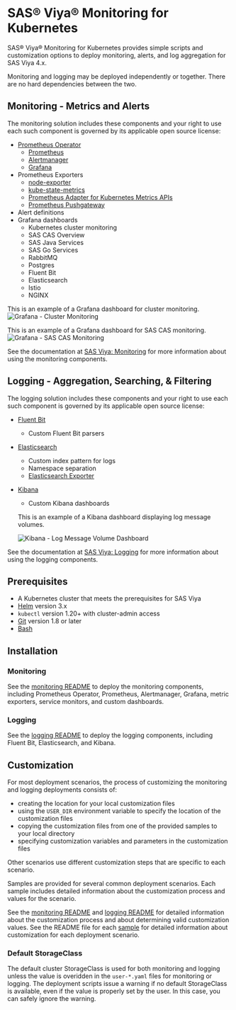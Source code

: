 # SAS® Viya® Monitoring for Kubernetes

SAS® Viya® Monitoring for Kubernetes provides simple scripts and customization
options to deploy monitoring, alerts, and log aggregation for SAS Viya 4.x.

Monitoring and logging may be deployed independently or together. There are
no hard dependencies between the two.

## Monitoring - Metrics and Alerts

The monitoring solution includes these components and your right to use each
such component is governed by its applicable open source license:

- [Prometheus Operator](https://github.com/coreos/prometheus-operator)
  - [Prometheus](https://prometheus.io/docs/introduction/overview/)
  - [Alertmanager](https://prometheus.io/docs/alerting/alertmanager/)
  - [Grafana](https://grafana.com/)
- Prometheus Exporters
  - [node-exporter](https://github.com/prometheus/node_exporter)
  - [kube-state-metrics](https://github.com/kubernetes/kube-state-metrics)
  - [Prometheus Adapter for Kubernetes Metrics APIs](https://github.com/DirectXMan12/k8s-prometheus-adapter)
  - [Prometheus Pushgateway](https://github.com/prometheus/pushgateway)
- Alert definitions
- Grafana dashboards
  - Kubernetes cluster monitoring
  - SAS CAS Overview
  - SAS Java Services
  - SAS Go Services
  - RabbitMQ
  - Postgres
  - Fluent Bit
  - Elasticsearch
  - Istio
  - NGINX

This is an example of a Grafana dashboard for cluster monitoring.
![Grafana - Cluster Monitoring](img/screenshot-grafana-cluster.png)

This is an example of a Grafana dashboard for SAS CAS monitoring.
![Grafana - SAS CAS Monitoring](img/screenshot-grafana-cas.png)

See the documentation at [SAS Viya: Monitoring](https://documentation.sas.com/?cdcId=sasadmincdc&cdcVersion=default&docsetId=calmonitoring&docsetTarget=titlepage.htm)
for more information about using the monitoring components.

## Logging - Aggregation, Searching, & Filtering

The logging solution includes these components and your right to use each such component is governed by its applicable open source license:

- [Fluent Bit](https://fluentbit.io/)
  - Custom Fluent Bit parsers
- [Elasticsearch](https://www.elastic.co/products/elasticsearch)
  - Custom index pattern for logs
  - Namespace separation
  - [Elasticsearch Exporter](https://github.com/helm/charts/tree/master/stable/elasticsearch-exporter)
- [Kibana](https://www.elastic.co/products/kibana)
  - Custom Kibana dashboards

  This is an example of a Kibana dashboard displaying log message volumes.

  ![Kibana - Log Message Volume Dashboard](img/screenshot-logs-dashboard.png)

See the documentation at [SAS Viya: Logging](https://documentation.sas.com/?cdcId=sasadmincdc&cdcVersion=default&docsetId=callogging&docsetTarget=titlepage.htm)
for more information about using the logging components.

## Prerequisites

- A Kubernetes cluster that meets the prerequisites for SAS Viya
- [Helm](https://helm.sh) version 3.x
- `kubectl` version 1.20+ with cluster-admin access
- [Git](https://git-scm.com/) version 1.8 or later
- [Bash](https://www.gnu.org/software/bash/)

## Installation

### Monitoring

See the [monitoring README](monitoring/README.md) to deploy the monitoring
components, including Prometheus Operator, Prometheus, Alertmanager, Grafana,
metric exporters, service monitors, and custom dashboards.

### Logging

See the [logging README](logging/README.md) to deploy the logging components,
including Fluent Bit, Elasticsearch, and Kibana.

## Customization

For most deployment scenarios, the process of customizing the monitoring and
logging deployments consists of:

- creating the location for your local customization files
- using the `USER_DIR` environment variable to specify the location of the
  customization files
- copying the customization files from one of the provided samples to your
  local directory
- specifying customization variables and parameters in the customization files

Other scenarios use different customization steps that are specific to each scenario.

Samples are provided for several common deployment scenarios. Each sample
includes detailed information about the customization process and values for
the scenario.

See the [monitoring README](monitoring/README.md) and [logging README](logging/README.md)
for detailed information about the customization process and about determining
valid customization values. See the README file for each [sample](samples/README.md)
for detailed information about customization for each deployment scenario.

### Default StorageClass

The default cluster StorageClass is used for both monitoring and logging
unless the value is overidden in the  `user-*.yaml` files for monitoring or
logging. The deployment scripts issue a warning if no default StorageClass is
available, even if the value is properly set by the user. In this case,
you can safely ignore the warning.
